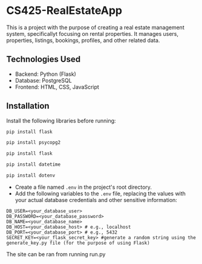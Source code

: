 # CS425-RealEstateApp

This is a project with the purpose of creating a real estate management system, specificallyt focusing on rental properties. It manages users, properties, listings, bookings, profiles, and other related data.

## Technologies Used

* Backend: Python (Flask)
* Database: PostgreSQL
* Frontend: HTML, CSS, JavaScript

## Installation

Install the following libraries before running:
```sh
pip install flask
```
```sh
pip install psycopg2
```
```sh
pip install flask
```
```sh
pip install datetime
```
```sh
pip install dotenv
```

* Create a file named `.env` in the project's root directory.
* Add the following variables to the `.env` file, replacing the values with your actual database credentials and other sensitive information:
```
DB_USER=<your_database_user>
DB_PASSWORD=<your_database_password>
DB_NAME=<your_database_name>
DB_HOST=<your_database_host> # e.g., localhost
DB_PORT=<your_database_port> # e.g., 5432
SECRET_KEY=<your_flask_secret_key> #generate a random string using the generate_key.py file (for the purpose of using Flask)
```
        
The site can be ran from running run.py
